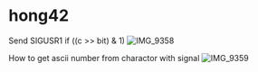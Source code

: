 # hong42

Send SIGUSR1 if ((c >> bit) & 1)
![IMG_9358](https://user-images.githubusercontent.com/25191724/228555998-91675624-4861-46c0-89ea-7d144b4e5eb8.png)

How to get ascii number from charactor with signal
![IMG_9359](https://user-images.githubusercontent.com/25191724/228556014-476d527f-f136-4b57-ad5b-a1641e016def.png)
